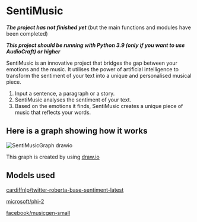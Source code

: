 # SentiMusic
***The project has not finished yet***
(but the main functions and modules have been completed)

***This project should be running with Python 3.9 (only if you want to use AudioCraft) or higher***

SentiMusic is an innovative project that bridges the gap between your emotions and the music. It utilises the power of artificial intelligence to transform the sentiment of your text into a unique and personalised musical piece.

1. Input a sentence, a paragraph or a story.
2. SentiMusic analyses the sentiment of your text.
3. Based on the emotions it finds, SentiMusic creates a unique piece of music that reflects your words.

## Here is a graph showing how it works
![SentiMusicGraph drawio](https://github.com/Ate329/SentiMusic/assets/74974216/cffbb033-2b13-4e60-bd22-2fbda0b7f88f)  

This graph is created by using [draw.io](https://app.diagrams.net)  

## Models used
[cardiffnlp/twitter-roberta-base-sentiment-latest](https://huggingface.co/cardiffnlp/twitter-roberta-base-sentiment-latest)  

[microsoft/phi-2](https://huggingface.co/microsoft/phi-2)  

[facebook/musicgen-small](https://huggingface.co/facebook/musicgen-small)  
